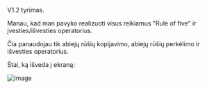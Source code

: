 V1.2 tyrimas.

Manau, kad man pavyko realizuoti visus reikiamus "Rule of five" ir įvesties/išvesties operatorius.

Čia panaudojau tik abiejų rūšių kopijavimo, abiejų rūšių perkėlimo ir išvesties operatorius.

Štai, ką išveda į ekraną:

![image](https://github.com/VakarisT/NAUJA_REPOZITORIJA/assets/147090929/6de6895a-2a1a-4da8-a59f-a101a88df1c0)

